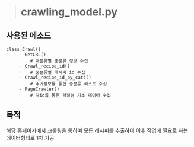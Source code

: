 ﻿


> # **crawling_model.py**
 ## 사용된 메소드

    class_Crawl()
         - GetCRL()
	         # 대분류별 중분류 정보 수집
         - Crawl_recipe_id()
		     # 중분류별 레시피 id 수집
         - Crawl_recipe_id_by_cat4()
	         # 추가정보를 통한 중분류 리스트 수집
         - PageCrawler()
		     # 각id를 통한 각컬럼 기초 데이터 수집

## 목적

해당 홈페이지에서 크롤링을 통하여 모든 레시피를 추출하여 이후 작업에 필요로 하는 데이터형태로 1차 가공

    

 


